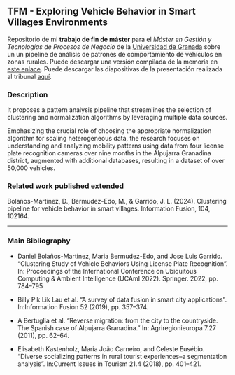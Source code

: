 ## TFM - Exploring Vehicle Behavior in Smart Villages Environments

Repositorio de mi **trabajo de fin de máster** para el *Máster en Gestión y Tecnologías de Procesos de Negocio* de la [Universidad de Granada](http://www.ugr.es) sobre un un pipeline de análisis de patrones de comportamiento de vehículos en zonas rurales. Puede descargar una versión compilada de la memoria en [este enlace](https://github.com/danibolanos/TFM-Exploring_Vehicle_in_SV/releases/download/v1.0.0/TFM.Exploring_Vehicle_Behavior_in_Smart_Villages_Environments.pdf). Puede descargar las diapositivas de la presentación realizada al tribunal [aquí](https://github.com/danibolanos/TFM-Exploring_Vehicle_in_SV/releases/download/v1.0.0/TFM.Presentacion.pdf).
 
### Description

It proposes a pattern analysis pipeline that streamlines the selection of clustering and normalization algorithms by leveraging multiple data sources. 

Emphasizing the crucial role of choosing the appropriate normalization algorithm for scaling heterogeneous data, the research focuses on understanding and analyzing mobility patterns using data from four license plate recognition cameras over nine months in the Alpujarra Granadina district, augmented with additional databases, resulting in a dataset of over 50,000 vehicles.

### Related work published extended

Bolaños-Martinez, D., Bermudez-Edo, M., & Garrido, J. L. (2024). Clustering pipeline for vehicle behavior in smart villages. Information Fusion, 104, 102164.

-----

### Main Bibliography

- Daniel Bolaños-Martinez, Maria Bermudez-Edo, and Jose Luis Garrido. “Clustering Study of Vehicle Behaviors Using License Plate Recognition”. In: Proceedings of the International Conference on Ubiquitous Computing & Ambient Intelligence (UCAmI 2022). Springer. 2022, pp. 784–795

- Billy Pik Lik Lau et al. “A survey of data fusion in smart city applications”. In:Information Fusion 52 (2019), pp. 357–374. 

- A Bertuglia et al. “Reverse migration: from the city to the countryside. The Spanish case of Alpujarra Granadina.” In: Agriregionieuropa 7.27 (2011), pp. 62–64.

- Elisabeth Kastenholz, Maria João Carneiro, and Celeste Eusébio. “Diverse socializing patterns in rural tourist experiences–a segmentation analysis”. In:Current Issues in Tourism 21.4 (2018), pp. 401–421.